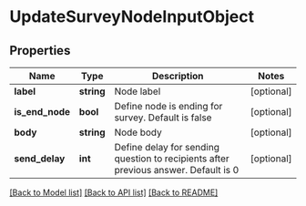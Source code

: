# UpdateSurveyNodeInputObject

## Properties
Name | Type | Description | Notes
------------ | ------------- | ------------- | -------------
**label** | **string** | Node label | [optional] 
**is_end_node** | **bool** | Define node is ending for survey. Default is false | [optional] 
**body** | **string** | Node body | [optional] 
**send_delay** | **int** | Define delay for sending question to recipients after previous answer. Default is 0 | [optional] 

[[Back to Model list]](../README.md#documentation-for-models) [[Back to API list]](../README.md#documentation-for-api-endpoints) [[Back to README]](../README.md)


